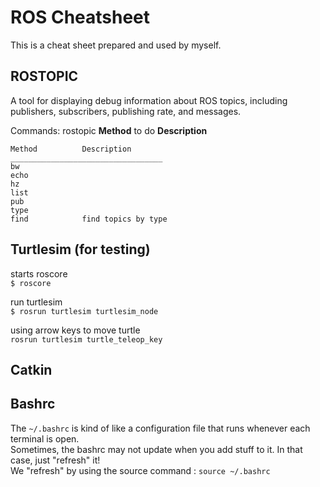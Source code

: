# ROS Cheatsheet

This is a cheat sheet prepared and used by myself.

## ROSTOPIC
A tool for displaying debug information about ROS topics, including publishers, subscribers, publishing rate, and messages.

Commands:
rostopic **Method** to do **Description**
```
Method          Description
__________________________________
bw
echo
hz
list
pub
type
find            find topics by type
```

## Turtlesim (for testing)

starts roscore  
`$ roscore`  
  
run turtlesim  
`$ rosrun turtlesim turtlesim_node`  
  
using arrow keys to move turtle   
`rosrun turtlesim turtle_teleop_key`  

## Catkin

## Bashrc

The `~/.bashrc` is kind of like a configuration file that runs whenever each terminal is open.  
Sometimes, the bashrc may not update when you add stuff to it. In that case, just "refresh" it!  
We "refresh" by using the source command : `source ~/.bashrc`  
